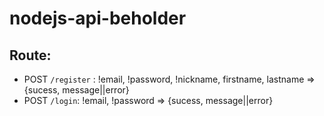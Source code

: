 # nodejs-api-beholder

## Route:

-   POST `/register` : !email, !password, !nickname, firstname, lastname => {sucess, message||error}
-   POST `/login`: !email, !password => {sucess, message||error}
